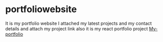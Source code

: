 # portfoliowebsite
It is my portfolio website I attached my latest projects and my contact details 
and attach my project link also it is my react portfolio project
[My-portfolio](https://drajkumard.github.io/portfoliowebsite/)

